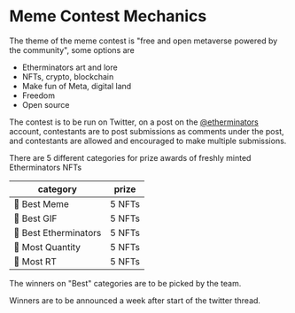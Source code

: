 Meme Contest Mechanics
======================

The theme of the meme contest is "free and open metaverse powered by the community", some options are

- Etherminators art and lore
- NFTs, crypto, blockchain
- Make fun of Meta, digital land
- Freedom
- Open source

The contest is to be run on Twitter, on a post on the [@etherminators](https://twitter.com/etherminators) account, 
contestants are to post submissions as comments under the post, 
and contestants are allowed and encouraged to make multiple submissions.

There are 5 different categories for prize awards of freshly minted Etherminators NFTs

|category|prize|
|------------------|------|
|🤡 Best Meme      |5 NFTs|
|🎥 Best GIF       |5 NFTs|
|💎 Best Etherminators |5 NFTs|
|🔢 Most Quantity  |5 NFTs|
|🐥 Most RT        |5 NFTs|

The winners on "Best" categories are to be picked by the team.

Winners are to be announced a week after start of the twitter thread.
